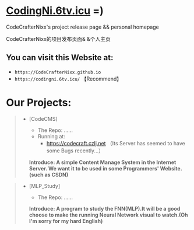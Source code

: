 # [CodingNi.6tv.icu](https://codingni.6tv.icu/)   =)
CodeCrafterNixx's project release page &amp;&amp; personal homepage

CodeCrafterNixx的项目发布页面& &个人主页


## You can visit this Website at:

* ` https://CodeCrafterNixx.github.io `
* ` https://codingni.6tv.icu/ ` 【Recommend】

# Our Projects:
> * [CodeCMS]
>   - The Repo: ......
>   - Running at:
>     - https://codecraft.czlj.net （Its Server has seemed to have some Bugs recently...）
> 
>   __Introduce: A simple Content Manage System in the Internet Server. We want it to be used in some Programmers' Website.(such as CSDN)__


> * [MLP_Study]
>   - The Repo: ......
>   
>   __Introduce: A program to study the FNN(MLP).It will be a good choose to make the running Neural Network visual to watch.(Oh I'm sorry for my hard English)__
